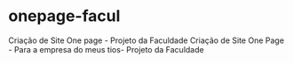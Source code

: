 # onepage-facul
Criação de Site One page - Projeto da Faculdade
Criação de Site One Page - Para a empresa do meus tios- Projeto da Faculdade
